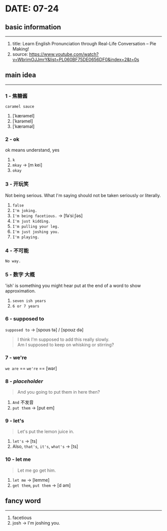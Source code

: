 # DATE: 07-24

## basic information
--------------------
1. title:  Learn English Pronunciation through Real-Life Conversation – Pie Making!
2. source: <https://www.youtube.com/watch?v=WbrimOJJmrY&list=PL060BF75DE0656DF0&index=2&t=0s>

## main idea
------------
### 1 - 焦糖酱
`caramel sauce`
1. [ˈkærəmel]
2. [ˈkarəmel]
3. [ˈkærəməl]

### 2 - ok
ok means understand, yes
1. `k`
2. `mkay` -> [m kei]
3. `okay`

### 3 - 开玩笑
Not being serious.
What I'm saying should not be taken seriously or literally.
1. `false`
2. `I'm joking.`
3. `I'm being facetious.` -> [fəˈsiːʃəs]
4. `I'm just kidding.`
5. `I'm pulling your leg.`
6. `I'm just joshing you.`
7. `I'm playing.`

### 4 - 不可能
`No way.`

### 5 - 数字 大概
'ish' is something you might hear put at the end of a word to show approximation.
1. `seven ish years`
2. `6 or 7 years`

### 6 - supposed to
`supposed to` -> [spoʊs tə] / [spoʊz də]
> I think I'm supposed to add this really slowly.  
> Am I supposed to keep on whisking or stirring?  

### 7 - we're
`we are` == `we're` == [wər]

### 8 - _placeholder_
> And you going to put them in here then?  
1. `And` 不发音
2. `put them` -> [put em]

### 9 - let's
> Let's put the lemon juice in.  
1. `let's` -> [ts]
2. Also, `that's`, `it's`, `what's` -> [ts]

### 10 - let me
> Let me go get him.
1. `let me` -> [lemme]
2. `get them`, `put them` -> [d əm]

## fancy word
-------------
1. facetious
2. josh -> I'm joshing you.
